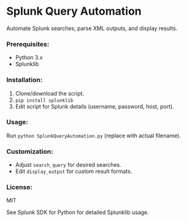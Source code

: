 # Splunk Query Automation

Automate Splunk searches, parse XML outputs, and display results.

### Prerequisites:
- Python 3.x
- Splunklib

### Installation:
1. Clone/download the script.
2. `pip install splunklib`
3. Edit script for Splunk details (username, password, host, port).

### Usage:
Run `python SplunkQueryAutomation.py` (replace with actual filename).

### Customization:
- Adjust `search_query` for desired searches.
- Edit `display_output` for custom result formats.

### License:
MIT

See Splunk SDK for Python for detailed Splunklib usage.

